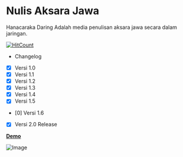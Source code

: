 # Nulis Aksara Jawa
Hanacaraka Daring
Adalah media penulisan aksara jawa secara dalam jaringan.

[![HitCount](http://hits.dwyl.io/caksup/caksup/nulisaksarajawa.svg)](http://hits.dwyl.io/caksup/nulisaksarajawa)


- Changelog
- [x] Versi 1.0
- [x] Versi 1.1
- [x] Versi 1.2
- [x] Versi 1.3
- [x] Versi 1.4
- [x] Versi 1.5
- [0] Versi 1.6
- [x] Versi 2.0 Release




[**Demo**](https://caksup.github.io/nulisaksarajawa)

![Image](https://)
